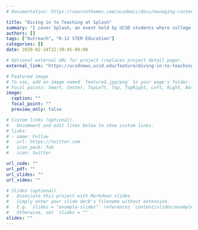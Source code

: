 ```yaml
---
# Documentation: https://sourcethemes.com/academic/docs/managing-content/

title: "Diving in to Teaching at Splash"
summary: "I cover Splash, an event held by UCSD students where college students and faculty can teach special courses to high students."
authors: []
tags: ["Outreach", "K-12 STEM Education"]
categories: []
date: 2020-02-24T22:39:45-08:00

# Optional external URL for project (replaces project detail page).
external_link: "https://ucsdnews.ucsd.edu/feature/diving-in-to-teaching-at-splash"

# Featured image
# To use, add an image named `featured.jpg/png` to your page's folder.
# Focal points: Smart, Center, TopLeft, Top, TopRight, Left, Right, BottomLeft, Bottom, BottomRight.
image:
  caption: ""
  focal_point: ""
  preview_only: false

# Custom links (optional).
#   Uncomment and edit lines below to show custom links.
# links:
# - name: Follow
#   url: https://twitter.com
#   icon_pack: fab
#   icon: twitter

url_code: ""
url_pdf: ""
url_slides: ""
url_video: ""

# Slides (optional).
#   Associate this project with Markdown slides.
#   Simply enter your slide deck's filename without extension.
#   E.g. `slides = "example-slides"` references `content/slides/example-slides.md`.
#   Otherwise, set `slides = ""`.
slides: ""
---
```

